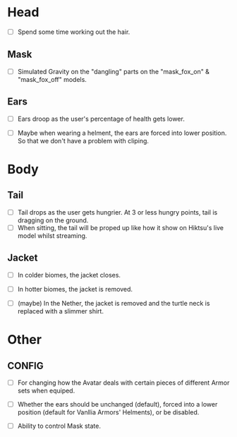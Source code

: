 # Head
- [ ] Spend some time working out the hair.

## Mask
- [ ] Simulated Gravity on the "dangling" parts on the "mask_fox_on" & "mask_fox_off" models.

## Ears
- [ ] Ears droop as the user's percentage of health gets lower.
- [ ] Maybe when wearing a helment, the ears are forced into lower position. So that we don't have a problem with cliping.


# Body

## Tail
- [ ] Tail drops as the user gets hungrier. At 3 or less hungry points, tail is dragging on the ground.
- [ ] When sitting, the tail will be proped up like how it show on Hiktsu's live model whilst streaming.

## Jacket
- [ ] In colder biomes, the jacket closes.
- [ ] In hotter biomes, the jacket is removed.
- [ ] \(maybe) In the Nether, the jacket is removed and the turtle neck is replaced with a slimmer shirt.


# Other

## CONFIG
- [ ] For changing how the Avatar deals with certain pieces of different Armor sets when equiped.
- [ ] Whether the ears should be unchanged (default), forced into a lower position (default for Vanllia Armors' Helments), or be disabled.
- [ ] Ability to control Mask state.
	
